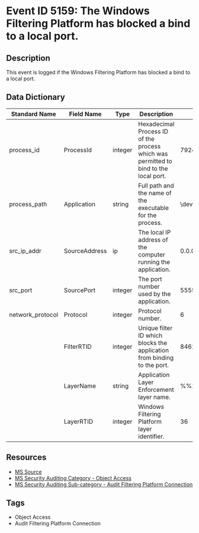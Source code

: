 # Event ID 5159: The Windows Filtering Platform has blocked a bind to a local port.

## Description
This event is logged if the Windows Filtering Platform has blocked a bind to a local port.

## Data Dictionary
|Standard Name|Field Name|Type|Description|Sample Value|
|---|---|---|---|---|
|process_id|ProcessId|integer|Hexadecimal Process ID of the process which was permitted to bind to the local port.|7924|
|process_path|Application|string|Full path and the name of the executable for the process.|\device\harddiskvolume2\users\test\desktop\netcat\nc.exe|
|src_ip_addr|SourceAddress|ip|The local IP address of the computer running the application.|0.0.0.0|
|src_port|SourcePort|integer|The port number used by the application.|5555|
|network_protocol|Protocol|integer|Protocol number.|6|
||FilterRTID|integer|Unique filter ID which blocks the application from binding to the port.|84614|
||LayerName|string|Application Layer Enforcement layer name.|%%14608|
||LayerRTID|integer|Windows Filtering Platform layer identifier.|36|

## Resources
* [MS Source](https://github.com/MicrosoftDocs/windows-itpro-docs/blob/master/windows/security/threat-protection/auditing/event-5159.md)
* [MS Security Auditing Category - Object Access](https://docs.microsoft.com/en-us/windows/security/threat-protection/auditing/advanced-security-audit-policy-settings#object-access)
* [MS Security Auditing Sub-category - Audit Filtering Platform Connection](https://github.com/MicrosoftDocs/windows-itpro-docs/tree/master/windows/security/threat-protection/auditing/audit-filtering-platform-connection.md)

## Tags
* Object Access
* Audit Filtering Platform Connection